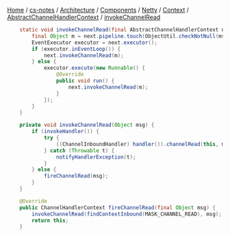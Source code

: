 [Home](https://mengxianbin.github.io) /
[cs-notes](https://mengxianbin.github.io/cs-notes/site) /
[Architecture](https://mengxianbin.github.io/cs-notes/site/Architecture) /
[Components](https://mengxianbin.github.io/cs-notes/site/Architecture/Components) /
[Netty](https://mengxianbin.github.io/cs-notes/site/Architecture/Components/Netty) /
[Context](https://mengxianbin.github.io/cs-notes/site/Architecture/Components/Netty/Context) /
[AbstractChannelHandlerContext](https://mengxianbin.github.io/cs-notes/site/Architecture/Components/Netty/Context/AbstractChannelHandlerContext) /
[invokeChannelRead](https://mengxianbin.github.io/cs-notes/site/Architecture/Components/Netty/Context/AbstractChannelHandlerContext/invokeChannelRead)

```java
    static void invokeChannelRead(final AbstractChannelHandlerContext next, Object msg) {
        final Object m = next.pipeline.touch(ObjectUtil.checkNotNull(msg, "msg"), next);
        EventExecutor executor = next.executor();
        if (executor.inEventLoop()) {
            next.invokeChannelRead(m);
        } else {
            executor.execute(new Runnable() {
                @Override
                public void run() {
                    next.invokeChannelRead(m);
                }
            });
        }
    }

    private void invokeChannelRead(Object msg) {
        if (invokeHandler()) {
            try {
                ((ChannelInboundHandler) handler()).channelRead(this, msg);
            } catch (Throwable t) {
                notifyHandlerException(t);
            }
        } else {
            fireChannelRead(msg);
        }
    }
```

```java
    @Override
    public ChannelHandlerContext fireChannelRead(final Object msg) {
        invokeChannelRead(findContextInbound(MASK_CHANNEL_READ), msg);
        return this;
    }
```
